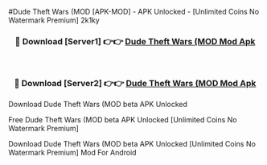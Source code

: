 #Dude Theft Wars (MOD [APK-MOD] - APK Unlocked - [Unlimited Coins No Watermark Premium] 2k1ky



<div align="center">

<h3>🔴 Download [Server1] 👉👉 <a href="https://momento.my/?title=Dude_Theft_Wars_(MOD">Dude Theft Wars (MOD Mod Apk</a></h3><br>

<h3>🔴 Download [Server2] 👉👉 <a href="https://momento.my/?title=Dude_Theft_Wars_(MOD">Dude Theft Wars (MOD Mod Apk</a></h3>
</div>



Download Dude Theft Wars (MOD beta APK Unlocked

Free Dude Theft Wars (MOD beta APK Unlocked [Unlimited Coins No Watermark Premium]

Download Dude Theft Wars (MOD beta APK Unlocked [Unlimited Coins No Watermark Premium] Mod For Android
